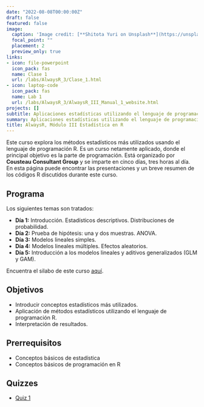 ```yaml
---
date: "2022-08-08T00:00:00Z"
draft: false
featured: false
image:
  caption: 'Image credit: [**Shitota Yuri on Unsplash**](https://unsplash.com/photos/p0hDztR46cw)'
  focal_point: ""
  placement: 2
  preview_only: true
links:
- icon: file-powerpoint
  icon_pack: fas
  name: Clase 1
  url: /labs/AlwaysR_3/Clase_1.html
- icon: laptop-code
  icon_pack: fas
  name: Lab 1
  url: /labs/AlwaysR_3/AlwaysR_III_Manual_1_website.html
projects: []
subtitle: Aplicaciones estadísticas utilizando el lenguaje de programación R.
summary: Aplicaciones estadísticas utilizando el lenguaje de programación R.
title: AlwaysR, Módulo III Estadística en R
---
```


Este curso explora los métodos estadísticos más utilizados usando el lenguaje de programación R. Es un curso netamente aplicado, donde el principal objetivo es la parte de programación. Está organizado por **Cousteau Consultant Group** y se imparte en cinco días, tres horas al día. En esta página puede encontrar las presentaciones y un breve resumen de los códigos R discutidos durante este curso.

## Programa 

Los siguientes temas son tratados:

- **Día 1:** Introducción. Estadísticos descriptivos. Distribuciones de probabilidad.
- **Día 2:** Prueba de hipótesis: una y dos muestras. ANOVA. 
- **Día 3:** Modelos lineales simples.
- **Día 4:** Modelos lineales múltiples. Efectos aleatorios.
- **Día 5:** Introducción a los modelos lineales y aditivos generalizados (GLM y GAM).

Encuentra el silabo de este curso [aquí](https://cousteau-group.com/cursos/alwasyr_modulo_3/).

## Objetivos

- Introducir conceptos estadísticos más utilizados.
- Aplicación de métodos estadísticos utilizando el lenguaje de programación R.
- Interpretación de resultados.

## Prerrequisitos

* Conceptos básicos de estadística
* Conceptos básicos de programación en R

## Quizzes

* [Quiz 1](https://gmoroncorrea.shinyapps.io/AlwaysR-Modulo3-day1/)

